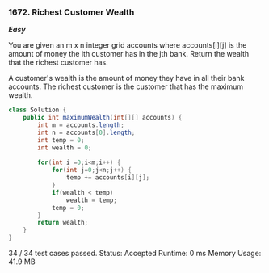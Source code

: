 ### 1672. Richest Customer Wealth

***Easy***

You are given an m x n integer grid accounts where accounts[i][j] is the amount of money the i​​​​​​​​​​​th​​​​ customer has in the j​​​​​​​​​​​th​​​​ bank. Return the wealth that the richest customer has.

A customer's wealth is the amount of money they have in all their bank accounts. The richest customer is the customer that has the maximum wealth.

```Java
class Solution {
    public int maximumWealth(int[][] accounts) {
        int m = accounts.length;
        int n = accounts[0].length;
        int temp = 0;
        int wealth = 0;
        
        for(int i =0;i<m;i++) {
            for(int j=0;j<n;j++) {
                temp += accounts[i][j];
            }
            if(wealth < temp)
                wealth = temp;
            temp = 0;
        }
        return wealth;
    }
}
```

34 / 34 test cases passed.
Status: Accepted
Runtime: 0 ms
Memory Usage: 41.9 MB
